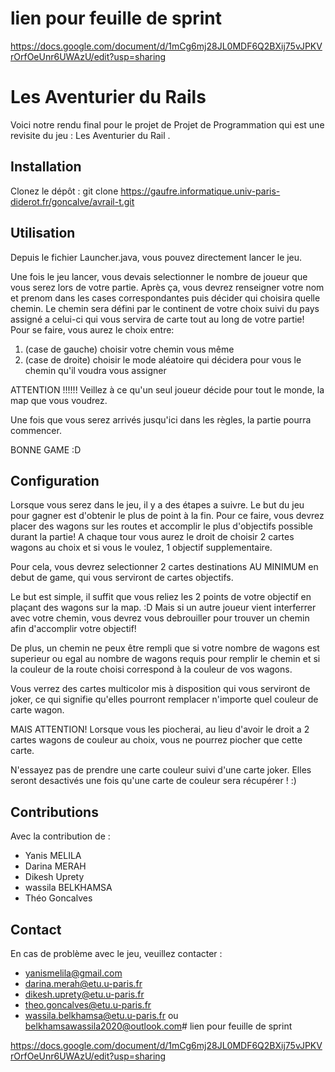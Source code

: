 # lien  pour feuille de sprint


https://docs.google.com/document/d/1mCg6mj28JL0MDF6Q2BXij75vJPKVrOrfOeUnr6UWAzU/edit?usp=sharing

# Les Aventurier du Rails

Voici notre rendu final pour le projet de Projet de Programmation qui est une revisite du jeu : Les Aventurier du Rail .

## Installation

Clonez le dépôt :
git clone https://gaufre.informatique.univ-paris-diderot.fr/goncalve/avrail-t.git

## Utilisation

Depuis le fichier Launcher.java, vous pouvez directement lancer le jeu.

Une fois le jeu lancer, vous devais selectionner le nombre de joueur que vous serez lors de votre partie.
Après ça, vous devrez renseigner votre nom et prenom dans les cases correspondantes puis décider qui choisira quelle chemin.
Le chemin sera défini par le continent de votre choix suivi du pays assigné a celui-ci qui vous servira de carte tout au long de votre partie!
Pour se faire, vous aurez le choix entre:
1. (case de gauche) choisir votre chemin vous même
2. (case de droite) choisir le mode aléatoire qui décidera pour vous le chemin qu'il voudra vous assigner

ATTENTION !!!!!!
Veillez à ce qu'un seul joueur décide pour tout le monde, la map que vous voudrez.

Une fois que vous serez arrivés jusqu'ici dans les règles, la partie pourra commencer.

BONNE GAME :D

## Configuration

Lorsque vous serez dans le jeu, il y a des étapes a suivre.
Le but du jeu pour gagner est d'obtenir le plus de point à la fin.
Pour ce faire, vous devrez placer des wagons sur les routes et accomplir le plus d'objectifs possible durant la partie!
A chaque tour vous aurez le droit de choisir 2 cartes wagons au choix et si vous le voulez, 1 objectif supplementaire.

Pour cela, vous devrez selectionner 2 cartes destinations AU MINIMUM en debut de game, qui vous serviront de cartes objectifs.

Le but est simple, il suffit que vous reliez les 2 points de votre objectif en plaçant des wagons sur la map. :D
Mais si un autre joueur vient interferrer avec votre chemin, vous devrez vous debrouiller pour trouver un chemin afin d'accomplir votre objectif!

De plus, un chemin ne peux être rempli que si votre nombre de wagons est superieur ou egal au nombre de wagons requis pour remplir le chemin et si la couleur de la route choisi correspond à la couleur de vos wagons.

Vous verrez des cartes multicolor mis à disposition qui vous serviront de joker, ce qui signifie qu'elles pourront remplacer n'importe quel couleur de carte wagon.

MAIS ATTENTION! Lorsque vous les piocherai, au lieu d'avoir le droit a 2 cartes wagons de couleur au choix, vous ne pourrez piocher que cette carte.

N'essayez pas de prendre une carte couleur suivi d'une carte joker.
Elles seront desactivés une fois qu'une carte de couleur sera récupérer ! :) 

## Contributions

Avec la contribution de :
-   Yanis MELILA
-   Darina MERAH
-   Dikesh Uprety
-   wassila BELKHAMSA
-   Théo Goncalves

## Contact

En cas de problème avec le jeu, veuillez contacter :
-   yanismelila@gmail.com
-   darina.merah@etu.u-paris.fr
-   dikesh.uprety@etu.u-paris.fr
-   theo.goncalves@etu.u-paris.fr
-   wassila.belkhamsa@etu.u-paris.fr ou belkhamsawassila2020@outlook.com# lien  pour feuille de sprint


https://docs.google.com/document/d/1mCg6mj28JL0MDF6Q2BXij75vJPKVrOrfOeUnr6UWAzU/edit?usp=sharing

